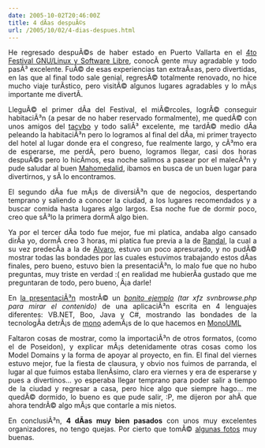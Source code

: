 ```yaml
---
date: 2005-10-02T20:46:00Z
title: 4 dÃ­as despuÃ©s
url: /2005/10/02/4-dias-despues.html
---
```


<div style="clear:both;"></div>
<p style="text-align: justify;">He regresado despuÃ©s de haber estado en Puerto Vallarta en el <a href="http://www.festivaldesoftwarelibre.org/fsl2005">4to Festival GNU/Linux y Software Libre</a>, conocÃ­ gente muy agradable y todo pasÃ³ excelente. FuÃ© de esas experiencias tan extraÃ±as, pero divertidas, en las que al final todo sale genial, regresÃ© totalmente renovado, no hice mucho viaje turÃ­stico, pero visitÃ© algunos lugares agradables y lo mÃ¡s importante me divertÃ­.</p>
<p style="text-align: justify;">LleguÃ© el primer dÃ­a del Festival, el miÃ©rcoles, logrÃ© conseguir habitaciÃ³n (a pesar de no haber reservado formalmente), me quedÃ© con unos amigos del <a href="http://blog.tacvbo.net/">tacvbo</a> y todo saliÃ³ excelente, me tardÃ© medio dÃ­a peleando la habitaciÃ³n pero lo logramos al final del dÃ­a, mi primer trayecto del hotel al lugar donde era el congreso, fue realmente largo, y cÃ³mo era de esperarse, me perdÃ­, pero bueno, logramos llegar, casi dos horas despuÃ©s pero lo hicÃ­mos, esa noche salimos a pasear por el malecÃ³n y pude saludar al buen <a href="http://mahomedalidp.blogspot.com/">Mahomedalid</a>, ibamos en busca de un buen lugar para divertirnos, y sÃ­ lo encontramos.</p>
<p style="text-align: justify;">El segundo dÃ­a fue mÃ¡s de diversiÃ³n que de negocios, despertando temprano y saliendo a conocer la ciudad, a los lugares recomendados y a buscar comida hasta lugares algo largos. Esa noche fue de dormir poco, creo que sÃ³lo la primera dormÃ­ algo bien.</p>
<p style="text-align: justify;">Ya por el tercer dÃ­a todo fue mejor, fue mi platica, andaba algo cansado dirÃ­a yo, dormÃ­ creo 3 horas, mi platica fue previa a la de <a href="http://www.stonehenge.com/merlyn/">Randal</a>, la cual a su vez predecÃ­a a la de <a href="http://www.alobbs.com/">Alvaro</a>, estuvo un poco apresurado, y no pudÃ© mostrar todas las bondades por las cuales estuvimos trabajando estos dÃ­as finales, pero bueno, estuvo bien la presentaciÃ³n, lo malo fue que no hubo preguntas, muy triste en verdad :( en realidad me hubierÃ­a gustado que me preguntaran de todo, pero bueno, Â¡a darle!</p>
<p style="text-align: justify;">En <a href="http://www.flickr.com/photos/mariocarrion/tags/monouml/">la presentaciÃ³n</a> mostrÃ© un <span style="font-style:italic;"><a href="http://forge.novell.com/modules/xfmod/svn/svnbrowse.php?uri=dl.php%3Frepname%3Dmonouml%26path%3D%252Ftrunk%252Fdocumentation%252Fsamples%252F4langWritten%252F%26rev%3D0%26isdir%3D1">bonito ejemplo</a></span> <span style="font-style:italic;">(tar xfz svnbrowse.php para mirar el contenido)</span> de una aplicaciÃ³n escrita en 4 lenguajes diferentes: VB.NET, Boo, Java y C#, mostrando las bondades de la tecnologÃ­a detrÃ¡s de <a href="http://www.mono-project.com">mono</a> ademÃ¡s de lo que hacemos en <a href="http://www.monouml.org">MonoUML</a></p>
<p style="text-align: justify;">Faltaron cosas de mostrar, como la importaciÃ³n de otros formatos, (como el de Poseidon), y explicar mÃ¡s detenidamente otras cosas como los Model Domains y la forma de apoyar al proyecto, en fin. El final del viernes estuvo mejor, fue la fiesta de clausura, y obvio nos fuimos de parranda, el lugar al que fuimos estaba llenÃ­simo, claro era viernes y era de esperarse y pues a divertinos... yo esperaba llegar temprano para poder salir a tiempo de la ciudad y regresar a casa, pero hice algo que siempre hago... me quedÃ© dormido, lo bueno es que pude salir, :P, me dijeron por ahÃ­ que ahora tendrÃ© algo mÃ¡s que contarle a mis nietos.</p>
<p style="text-align: justify;">En conclusiÃ³n, <span style="font-weight:bold;">4 dÃ­as muy bien pasados</span> con unos muy excelentes organizadores, no tengo quejas. Por cierto que tomÃ© <a href="http://www.flickr.com/photos/mariocarrion/tags/puertovallarta/">algunas fotos</a> muy buenas.</p>
<div style="clear:both; padding-bottom: 0.25em;"></div>
